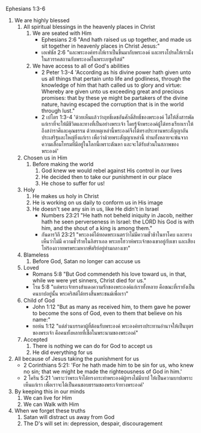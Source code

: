 Ephesians 1:3-6 

1. We are highly blessed
	1. All spiritual blessings in the heavenly places in Christ
		1. We are seated with Him 
			- Ephesians 2:6 "And hath raised us up together, and made us sit together in heavenly places in Christ Jesus:"
			- เอเฟซัส 2:6 "และพระองค์ทรงให้เราเป็นขึ้นมากับพระองค์ และทรงโปรดให้เรานั่งในสวรรคสถานกับพระองค์ในพระเยซูคริสต์"
		2. We have access to all of God's abilities
		      - 2 Peter 1:3-4 'According as his divine power hath given unto us all things that pertain unto life and godliness, through the knowledge of him that hath called us to glory and virtue: Whereby are given unto us exceeding great and precious promises: that by these ye might be partakers of the divine nature, having escaped the corruption that is in the world through lust."
		      - 2 เปโตร 1:3-4 'ด้วยเห็นแล้วว่าฤทธิ์เดชอันศักดิ์สิทธิ์ของพระองค์ ได้ให้สิ่งสารพัดแก่เราที่จะให้มีชีวิตและทางที่เป็นอย่างพระเจ้า โดยรู้จักพระองค์ผู้ได้ทรงเรียกเราให้ถึงสง่าราศีและคุณธรรม ด้วยเหตุเหล่านี้พระองค์จึงได้ทรงประทานพระสัญญาอันประเสริฐและใหญ่ยิ่งแก่เรา เพื่อว่าด้วยพระสัญญาเหล่านี้ ท่านทั้งหลายจะพ้นจากความเสื่อมโทรมที่มีอยู่ในโลกนี้เพราะตัณหา และจะได้รับส่วนในสภาพของพระองค์'
	2. Chosen us in Him
		1. Before making the world
			1. God knew we would rebel against His control in our lives
			2. He decided then to take our punishment in our place
			3. He chose to suffer for us!
	3. Holy
		1. He makes us holy in Christ
		2. He is working on us daily to conform us in His image
		3. He doesn't see any sin in us, like He didn't in Israel
			- Numbers 23:21 "He hath not beheld iniquity in Jacob, neither hath he seen perverseness in Israel: the LORD his God is with him, and the shout of a king is among them."
			- กันดารวิถี 23:21 "พระองค์ได้ทอดพระเนตรว่าไม่มีความชั่วช้าในยาโคบ และทรงเห็นว่าไม่มี ความชั่วร้ายในอิสราเอล พระเยโฮวาห์พระเจ้าของเขาอยู่กับเขา และเสียงโห่ร้องถวายพรพระมหากษัตริย์อยู่ท่ามกลางเขา"
	4. Blameless
		1. Before God, Satan no longer can accuse us
	5. Loved
		- Romans 5:8 "But God commendeth his love toward us, in that, while we were yet sinners, Christ died for us."
		- โรม 5:8 "แต่พระเจ้าทรงสำแดงความรักของพระองค์แก่เราทั้งหลาย คือขณะที่เรายังเป็นคนบาปอยู่นั้น พระคริสต์ได้ทรงสิ้นพระชนม์เพื่อเรา"
	6. Child of God
		- John 1:12 "But as many as received him, to them gave he power to become the sons of God, even to them that believe on his name:"
		- ยอห์น 1:12 "แต่ส่วนบรรดาผู้ที่ต้อนรับพระองค์ พระองค์ทรงประทานอำนาจให้เป็นบุตรของพระเจ้า คือคนทั้งหลายที่เชื่อในพระนามของพระองค์"
	7. Accepted
		1. There is nothing we can do for God to accept us 
		2. He did everything for us
2. All because of Jesus taking the punishment for us
	- 2 Corinthians 5:21: 'For he hath made him to be sin for us, who knew no sin; that we might be made the righteousness of God in him.'
	- 2 โคริน 5:21 'เพราะว่าพระเจ้าได้ทรงกระทำพระองค์ผู้ทรงไม่มีบาป ให้เป็นความบาปเพราะเห็นแก่เรา เพื่อเราจะได้เป็นคนชอบธรรมของพระเจ้าทางพระองค์'
3. By keeping this in our minds
	1. We can live for Him
	2. We can Walk with Him
4. When we forget these truths
	1. Satan will distract us away from God
	2. The D's will set in: depression, despair, discouragement